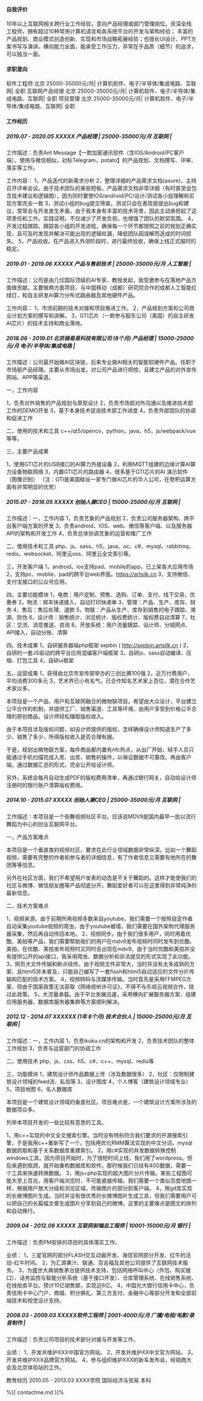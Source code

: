 
#### 自我评价
10年以上互联网相关跨行业工作经验，意向产品经理或部门管理岗位。资深全栈工程师，拥有超过10种常用计算机语言和各系统平台的开发与架构经验；
丰富的产品规划、商业模式创造创新、实现和市场战略拓展经验；也擅长UI设计、PPT方案书写与演讲。横向能力全面，能承受工作压力，非常在乎品质（细节）的追求，可以独当一面。

#### 求职意向
软件工程师  北京 
25000-35000元/月| 计算机软件、电子/半导体/集成电路、互联网| 全职 
互联网产品经理  北京 
25000-35000元/月| 计算机软件、电子/半导体/集成电路、互联网| 全职 
项目管理  北京 
25000-35000元/月| 计算机软件、电子/半导体/集成电路、互联网| 全职 

#### 工作经历

##### 2019.07 - 2020.05 XXXXX 产品经理 | 25000-35000元/月 互联网  |

工作描述：负责Ant Message【一款加密通讯软件（含IOS/Android/PC客户端），使用与微信相似，对标Telegram，potato】的产品规划、文档撰写、评审、落实等工作。

工作内容：
1，产品迭代的新需求分析
2，整理详细的产品需求文档(axure)，主持召开评审会议。由于技术团队的某些短板，产品需求文档非常详细（有时甚至会包含技术建议和逻辑图），因为同时要使IOS/android/PC/设计/测试各小组理解和实现方案完全一致
3，测试小组的bug提交筛查。测试只会在表现层提出bug和建议，常常会与开发发生矛盾，由于我本身有丰富的技术背景，因此主动承担起了这项责任和工作。实践证明，不仅减少了开发负担，也增强了团队的默契氛围。
4，开发过程跟踪。跟踪各小组的开发进程，确保每一个环节都按照之前的规划正确实现，且可及时发现并解决可能出现的逻辑纰漏，降低团队因误解而造成的时间损失。
5，产品验收。在产品进入外测阶段时，进行最终验收，确保上线正式服时的稳定。


##### 2019.01 - 2019.06 XXXXX 产品与售前技术 | 25000-35000元/月 人工智能  |
工作描述：公司是由几位国际顶级的AI专家、教授发起，我受邀参与在落地产品方面做贡献。主要做两方面项目，与中国移动（成都）研究院合作的成都人工智能红绿灯，和自主研发AI算力分布式路由器及其他硬件产品。

工作内容：
1，市场前期的技术对接和项目推进工作。
2，产品规划方案和公司商业计划方案的撰写和讲解。
3，GTI芯片（一款参与股东公司（美国）的自主研发AI芯片）的技术支持和商业落地。


##### 2018.06 - 2019.01 北京梯易易科技有限公司 (8个月) 产品经理 | 15000-25000元/月 电子/半导体/集成电路  |
工作描述：公司最开始做AI区块链，后来专业做AI相关的智能软硬件产品。任职于市场部产品经理。主要从市场出发，对公司产品进行把控，且建立产品的对外宣传网站、APP等渠道。

一，工作内容

1，负责对外销售的产品规划与原型设计
2，负责市场部对外沟通以及推进技术部工作的DEMO开发
3，基于本身技术促进技术部工作进度
4，负责外部团队的协调和促进工作

二，使用的技术和工具
c++/qt5/opencv，python，java，h5，js/webpack/vue等等。

三，主要产品成果

1，使用GTI芯片的USB接口的AI算力外接设备
2，利用MQTT组建的边缘计算AI算力设备物联网络
3，内置GTI芯片的路由器
4，很多基于GTI芯片的AI 演示软件（图像识别）
（注：GTI是美国硅谷一家专门做AI芯片的华人公司，在卷积运算方面有非常明显的优势）

##### 2015.07 - 2018.05 XXXXX 创始人兼CEO | 15000-25000元/月 互联网  |
工作描述：一，工作内容
1，负责艺象的产品规划
2，负责公司服务器架构、跨平台客户端方案的开发
3，负责android、IOS、web、微信等客户端、以及服务器API的架构和开发工作
4，负责总体协调艺象的运营和推广工作

二，使用技术和工具
php、js、sass、h5、java、oc、c#、mysql、rabbitmq、redis、websocket、阿里云oss、阿里云全文索引等。

三，开发客户端
1，android、ios支持pad、mobile的app，已上架各大应用市场
2，支持pc、mobile、pad的跨平台web界面。https://artsilk.cn
3，支持微信、支付宝接口的公众号应用。

四，主要功能模块
1，电商：用户定制、预售、选购、订单、支付、线下交易、优惠券
2，物流：顺丰快递接入、自动打印快递单
3，管理：产品、生产、库存、财务
4，售后：售后处理、退款
5，物联：产品从生产、库存到销售的电子跟踪、溯源、防伪
6，设计师：销售统计、浏览统计、版权费统计、版权费自动清算
7，社区：交流、消息推送、咨询
8，开放系统：用户流量跟踪、设计师、分销网点、API接入，自动分账、清算

四，技术成果
1，自研服务器端php框架 sepbin ( http://sepbin.artsilk.cn )
2，自研的一套JS驱动的跨平台应用混编客户端框架
3，自研js、sass自动编译、压缩、打包工具
4，自研ui框架

五，运营成果
1，获得由北京市宣传部举办的三创比赛100强
2，近万付费用户，平均消费300多元
3，艺术界已小有名气，已合作知名艺术家上百位，潜在合作艺术家众多。

本项目是一个产品、用户和互联网融合的微物联项目。希望由大众设计，平台建立公平合作的机制，并提供工厂、销售渠道、工具等环境，由用户享受到价格公平合理的原创商品，设计师轻松赚取版权收入。

由于本项目涉及版权问题，如设计师提供的版权，怎样确保设计师知道生产了多少、销售了多少，所得版权收入是否合理有据。

于是，规划出微物联方案，每件商品都内置有nfc热点，从出厂开始，经手人员只能通过手机扫描完成入库、出库、销售的操作，以保证数据不可篡改。再由客户端，通过数据汇总的形式，完全公开给设计师。

另外，系统会每月自动生成PDF的版权费用清单，再通过银行网关，自动给设计师注册时的银行账户清算版权费用。


##### 2014.10 - 2015.07 XXXXX 创始人兼CEO | 25000-35000元/月 互联网  |
工作描述：本项目是一个街舞视频社区平台。应该说MDV9是国内最早一批以流行舞蹈为中心的创业互联网平台。

一，产品方案难点

本项目是一个垂直类的视频社区，要求在此行业领域数据非常纵深。比如一个舞蹈视频，需要有完整的作者和参与者的详细信息，有了作者信息又需要有他所在的舞团等等信息。

另外在社区方面，我们不希望用户发表的动态是不关于舞蹈的。这样才能使我们的社区与微博、微信朋友圈等产品彻底分开。舞蹈爱好者可以在这里得到非常纯净的最新信息。

二，技术方案难点

1，视频来源。由于前期所用视频多数来自youtube，我们需要一个按照自定作者自动采集youtube视频的爬虫。由于youtube被墙，我们需要在国外架构代理服务器采集，然后再自动传回本地。
2，视频同步。由于我们很多用户，同时用着优酷、美拍等产品，我们需要帮助我们的用户在mdv9发布视频时同时发布到优酷、美拍。在优酷、美拍发布视频时又同时会出现在mdv9。由于当时优酷和美拍并没有提供公开的api接口，我采用爬虫、数据分析和非法提交的形式实现了此功能。
3，网页大文件传输和断点续传。由于视频文件非常大，当时并没有太多成熟的方案、且html5并未普及，只能自己编写了一套flash和html5自动适应的文件分片传输和匹配的技术方案。
4，视频转码与流媒体传输。当时首先是采用FFMPEG方案，但由于国家政策无法获取《网络视听许可证》，不得不与乐视云视频合作，绕过此政策。
5，大流量承载。由于平台发展迅速，采用横向扩展服务器方案，组建应用服务器、数据库服务器集群等方案顺利解决。

##### 2012.12 - 2014.07 XXXXXX (1年 8个月) 技术合伙人 | 15000-25000元/月 互联网  |
工作描述：一，工作内容
1，负责ikuku.cn的架构和开发
2，负责技术团队的整体工作规划
3，负责与运营部门的协调工作

二，使用技术
php、js、css、h5、c#、c++、mysql、redis等


三，功能模块
1，建筑设计师作品数据上传（涉及数据很多）
2，社区：仅限制建筑设计领域的feed流、私信等
3，设计图库
4，个人博客（建筑设计领域专业）
5，项目地图
6，名人数据库

本项目是一个建筑设计领域的垂直社区。项目难点是，一个建筑设计方案所涉及的数据项众多。

列举本项目开发的一些比较有意思的工具。

1，用c++实现的中文全文搜索引擎。当时没有特别符合我们要求的开源搜索引擎，于是我用c++重新写了一个。包括用优化RMM算法实现的中文分词，mysql数据抓取和基于关系数据库重建索引。
2，用c#实现的并发数据转换控制windows工具。因为项目开始时，为了很短时间上线，我们用了wordpress。但后来遇到瓶颈，就开始重构数据库和软件。那时候我们已经有40G数据，需要一个工具来快速转换数据。
3，用js+php实现的超大图片分片传输。某些工程图可能大至上百兆，用客户端浏览时，不可能直接传输。我们需要一个类似百度地图一样，根据用户放大分级和浏览区域，传输图片的部分到客户端。
4，用gd库实现的长微博图片生成。当时并没有很优秀的长微博图片生成工具，但我们需要用户可以把自己的长篇幅文章生成图片分享到自己的微博。这里的主要难点是图文的排列和自动换行。


##### 2009.04 - 2012.08 XXXXX 互联网前端总工程师 | 10001-15000元/月 银行  |
工作描述：负责PM安排的项目的具体落实工作。

业绩：
1，三星官网的部分FLASH交互动画开发、海信官网部分开发、红牛的活动-红牛时间。
2，为汇源果汁、联通、百吉福及其他公司提供了互联网技术服务。
3，为盛世大典销售茅台提供技术支持，包括网络呼叫中心（外包、购买接口）、话务监控与智能分析系统（基于接口开发）、仓库管理系统、在线销售系统、在线拍卖平台。预计10亿销售额，实现近6亿。
4，中国光大银行信用卡中心，负责信用卡中心门户、商城、积分换礼、第三方支付、金融中心等部分开发和全部前端技术和视觉设计支持。


#####  2008.03 - 2009.03 XXXXX软件工程师 | 2001-4000元/月 广播/电视/电影/录音制作  |
工作描述：负责公司项目的技术部分对接与开发等工作。

业绩：
1，开发并维护XXX中国官方网站。
2，开发并维护XX中文官方网站。
3，开发并维护XXX品牌官方网站。
4，参与组织维护XXX的新车发布会、经销商大会及北京体验站的工作。

教育经历
2010.05 - 2013.03 XXXX学院  国际经济与贸易   本科




%[{ contactme.md }]%